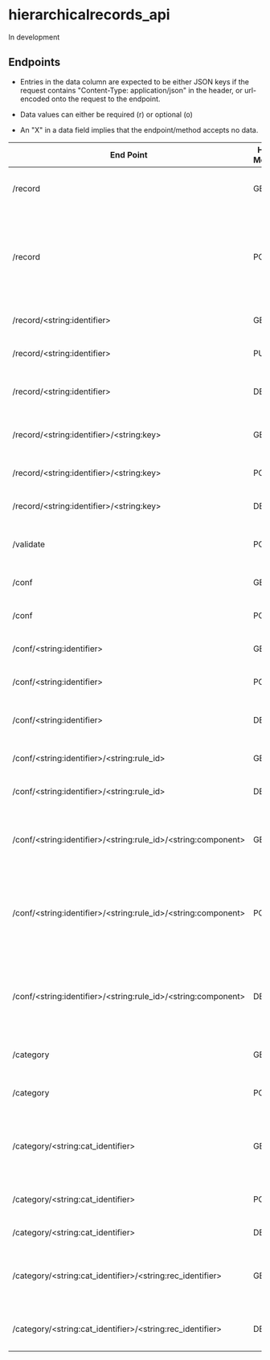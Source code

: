 # hierarchicalrecords_api

In development

## Endpoints

* Entries in the data column are expected to be either JSON keys if the request contains "Content-Type: application/json" in the header, or url-encoded onto the request to the endpoint.

* Data values can either be required (r) or optional (o)

* An "X" in a data field implies that the endpoint/method accepts no data.

| End Point | HTTP Method | Action | Data | Response Data | Notes |
|---------------------------------------------------------------|-------------|---------------------------------------------------------------------------|------------------------------------------------------------------------------------------|------------------------------------------------------------------------------------------------------------------------------------------------------------------------------------------------|-----------------------------|
| /record | GET | Retrieve a list of all record identifiers | X | {"record_identifiers":  \<list:identifiers\>} |  |
| /record | POST | Create a new record. Populate it's original data with the supplied if any | record (o): \<dict:record\>conf_identifier (o): \<str:conf_identifier\> | {"record_identifier": \<str:identifier\>, "record": \<dict:record\>} |  |
| /record/\<string:identifier\> | GET | Retrieve a record | X | {"record": \<dict:record\>, "record_identifier": \<str:identifier\>} |  |
| /record/\<string:identifier\> | PUT | Overwrite a record | record (r): \<dict:record\>conf_identifier (o): \<str:conf_identifier\> | {"record": \<dict:record\>, "record_identifier": \<str:identifier\>} |  |
| /record/\<string:identifier\> | DELETE | Delete a record | X | {"records":  \<list:identifiers\> "deleted_identifier": \<str:identifier\>} |  |
| /record/\<string:identifier\>/\<string:key\> | GET | Get a value in a record | X | {"record_identifier: \<str:record_identifier\>, "key": \<str:key\>, "value": \<value\>} |  |
| /record/\<string:identifier\>/\<string:key\> | POST | Set a value in a record | value (r): \<the value\>conf_identifier (o): \<str:conf_identifier\> | {"record": \<dict:record\>, "record_identifier": \<str:identifier\>} |  |
| /record/\<string:identifier\>/\<string:key\> | DELETE | Delete a value in a record | conf_identifier (o): \<str:conf_identifier\> | {"record": \<dict:record\>, "record_identifier": \<str:identifier\>} |  |
| /validate | POST | Validate a record against a conf | record_identifier (r): \<str:record_identifier\>conf_identifier (r): \<str:conf_identifier\> | {"is_valid": \<bool:validity\>, "validation_errors":\<null||list:error messages\>, "record_identifier": \<str:record_identifier\>, "conf_identifier": \<str:conf_identifier\>, "record":\<dict:record\>} |  |
| /conf | GET | Get a list of all conf identifiers | X | {"conf_identifiers": \<list:conf_identifiers\>} |  |
| /conf | POST | Create a new conf | X | {"conf_identifier": \<str:conf_identifier\>, "conf": \<dict:conf data\>} |  |
| /conf/\<string:identifier\> | GET | Get a specific conf | X | {"conf_identifier": \<str:conf_identifier\>, "conf": \<dict:conf data\>} |  |
| /conf/\<string:identifier\> | POST | set a validation rule | rule (r): \<dict:rule_dict\> | {"conf_identifier": \<str:conf_identifier\>, "conf": \<dict:conf data\>} |  |
| /conf/\<string:identifier\> | DELETE | delete a validation rule | X | {"conf_identifiers": \<list:conf_identifiers\>, "deleted_conf_identifier": \<str:deleted_identifier\>} |  |
| /conf/\<string:identifier\>/\<string:rule_id\> | GET | get a specific rule | X | {"conf_identifier": \<str:conf_identifier\>, "rule": \<str:rule_value\>} |  |
| /conf/\<string:identifier\>/\<string:rule_id\> | DELETE | delete a rule from a conf | X | {"conf_identifier": \<str:conf_identifier\>, "conf": \<dict:conf data\>} |  |
| /conf/\<string:identifier\>/\<string:rule_id\>/\<string:component\> | GET | Get a rule component | X | {“conf_identifier”: \<string:conf_identifier\>, “rule_id”: \<string:rule_id\>, “component”: \<string:component\>, “value”: \<str:value\>} |  |
| /conf/\<string:identifier\>/\<string:rule_id\>/\<string:component\> | POST | Set a rule component | component_value (r) : \<str:component_value\> | {“conf_identifier”: \<string:conf_identifier\>, “rule_id”: \<string:rule_identifier\>, “component”: \<string:component\>, “value”: \<string:component_value\>} |  |
| /conf/\<string:identifier\>/\<string:rule_id\>/\<string:component\> | DELETE | Delete a rule component | X | {“conf_identifier”: \<string:conf_identifier\>, “rule_id”: \<string:rule_identifier\>, “component”: \<string:component\>, “value”: \<string:component_value\>} |  |
| /category | GET | Get a list of all categories | X | {"category_identifiers": \<list:category_identifiers\>} |  |
| /category | POST | Create a new category | category_identifier (r): \<str:cat_identifier\> | {"category_identifier": \<str:category_identifier\>, "record_identifiers": \<list:category_records\>} |  |
| /category/\<string:cat_identifier\> | GET | Get a list of all record identifiers in a specific category | X | {"category_identifier": \<str:category_identifier\>, "record_identifiers": \<list:category_records\>} |  |
| /category/\<string:cat_identifier\> | POST | Add a record to a category | record_identifier (r): \<str:record_identifier\> | {"category_identifier": \<str:category_identifier\>, "record_identifiers": \<list:category_records\>} |  |
| /category/\<string:cat_identifier\> | DELETE | Delete a category | X | {"category_identifiers": \<list:category_identifiers\>} |  |
| /category/\<string:cat_identifier\>/\<string:rec_identifier\> | GET | Determine if a record is in a category | X | {"category": \<str:category_identifier\>, "records": \<list:category_records\>, "record_present": \<bool:true\>} | fails if record not present |
| /category/\<string:cat_identifier\>/\<string:rec_identifier\> | DELETE | Remove a record from a category | X | {"category_identifier": \<str:category_identifier\>, "record_identifiers": \<list:category_records\>} |  |
